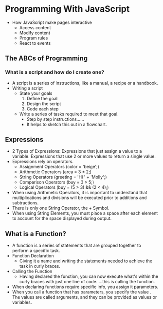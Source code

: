 # Programming With JavaScript

- How JavaScript make pages interactive
    - Access content 
    - Modify content  
    - Program rules     
    - React to events 

## The ABCs of Programming

### What is a script and how do I create one?

- A script is a series of instructions, like a manual, a recipe or a handbook.
- Writing a script 
    - State your goals
        1. Define the goal 
        1. Design the script 
        1. Code each step 
    - Write a series of tasks required to meet that goal.
        - Step by step instructions...... 
        - It helps to sketch this out in a flowchart. 

## Expressions

- 2 Types of Expressions: 
    Expressions that just assign a value to a variable. 
    Expressions that use 2 or more values to return a single value. 
- Expressions rely on operators.
    - Assignment Operators (color = 'beige';)
    - Arithmetic Operators (area = 3 * 2;)
    - String Operators (greeting = 'Hi ' + 'Molly';)
    - Comparison Operators (buy = 3 > 5;)
    - Logical Operators (buy = (5 > 3) && (2 < 4);)
- When using Arithmetic Operators, it is important to understand that multiplications and divisions will be executed prior to additions and subtractions.
- There is only one String Operator, the + Symbol.
- When using String Elements, you must place a space after each element to account for the space displayed during output.

## What is a Function?

- A function is a series of statements that are grouped together to perform a specific task.
- Function Declaration
    - Giving it a name and writing the statements needed to achieve the task in curly braces.
- Calling the Function
    - Having declared the function, you can now execute  what's within the curly braces with just one line of code.....this is calling the function.
- When declaring functions require specific info, you assign it parameters.  
- When you call a function that has parameters, you specify the value . The values are called arguments, and they can be provided as values or variables.  


